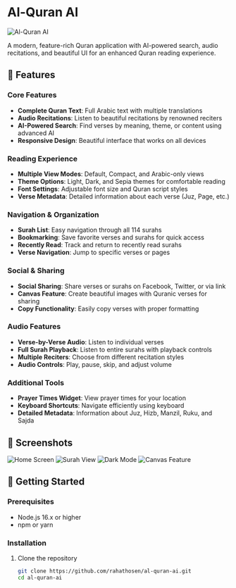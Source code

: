 # Al-Quran AI

![Al-Quran AI](https://al-quran-ai.vercel.app/og-images/quran-og.svg)

A modern, feature-rich Quran application with AI-powered search, audio recitations, and beautiful UI for an enhanced Quran reading experience.

## 🌟 Features

### Core Features

- **Complete Quran Text**: Full Arabic text with multiple translations
- **Audio Recitations**: Listen to beautiful recitations by renowned reciters
- **AI-Powered Search**: Find verses by meaning, theme, or content using advanced AI
- **Responsive Design**: Beautiful interface that works on all devices

### Reading Experience

- **Multiple View Modes**: Default, Compact, and Arabic-only views
- **Theme Options**: Light, Dark, and Sepia themes for comfortable reading
- **Font Settings**: Adjustable font size and Quran script styles
- **Verse Metadata**: Detailed information about each verse (Juz, Page, etc.)

### Navigation & Organization

- **Surah List**: Easy navigation through all 114 surahs
- **Bookmarking**: Save favorite verses and surahs for quick access
- **Recently Read**: Track and return to recently read surahs
- **Verse Navigation**: Jump to specific verses or pages

### Social & Sharing

- **Social Sharing**: Share verses or surahs on Facebook, Twitter, or via link
- **Canvas Feature**: Create beautiful images with Quranic verses for sharing
- **Copy Functionality**: Easily copy verses with proper formatting

### Audio Features

- **Verse-by-Verse Audio**: Listen to individual verses
- **Full Surah Playback**: Listen to entire surahs with playback controls
- **Multiple Reciters**: Choose from different recitation styles
- **Audio Controls**: Play, pause, skip, and adjust volume

### Additional Tools

- **Prayer Times Widget**: View prayer times for your location
- **Keyboard Shortcuts**: Navigate efficiently using keyboard
- **Detailed Metadata**: Information about Juz, Hizb, Manzil, Ruku, and Sajda

## 📱 Screenshots

![Home Screen](https://placeholder.com/home-screen.png)
![Surah View](https://placeholder.com/surah-view.png)
![Dark Mode](https://placeholder.com/dark-mode.png)
![Canvas Feature](https://placeholder.com/canvas-feature.png)

## 🚀 Getting Started

### Prerequisites

- Node.js 16.x or higher
- npm or yarn

### Installation

1. Clone the repository
   ```bash
   git clone https://github.com/rahathosen/al-quran-ai.git
   cd al-quran-ai
   ```
